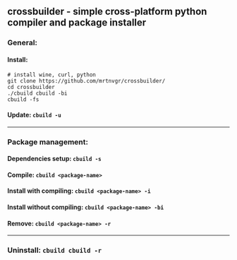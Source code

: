## **crossbuilder** - simple cross-platform python compiler and package installer
### **General**:
#### **Install:**
```
# install wine, curl, python
git clone https://github.com/mrtnvgr/crossbuilder/
cd crossbuilder
./cbuild cbuild -bi
cbuild -fs
```
#### **Update:** `cbuild -u`
-----

### **Package management**:
#### **Dependencies setup:** `cbuild -s`
#### **Compile:** `cbuild <package-name>`
#### **Install with compiling:** `cbuild <package-name> -i`
#### **Install without compiling:** `cbuild <package-name> -bi`
#### **Remove:** `cbuild <package-name> -r`

-----

### **Uninstall:** `cbuild cbuild -r`

